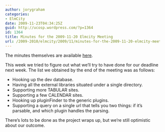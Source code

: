 ```yaml
---
author: jorygraham
categories:
- ElmCity
date: 2009-11-23T04:34:25Z
guid: http://ucosp.wordpress.com/?p=1364
id: 1364
title: Minutes for the 2009-11-20 Elmcity Meeting
url: /2009-2010/elmcity/2009/11/minutes-for-the-2009-11-20-elmcity-meeting/
---
```


The minutes themselves are available [here](http://jorygraham.com/elmcity/2009-11-20.180424-0500EST.html).

This week we tried to figure out what we&#8217;ll try to have done for our deadline next week. The list we obtained by the end of the meeting was as follows:

  * Hooking up the dev database.
  * Having all the external libraries situated under a single directory.
  * Supporting more TABULAR sites.
  * Supporting a few CALENDAR sites.
  * Hooking up pluginFinder to the generic plugins.
  * Supporting a query on a single url that tells you two things: if it&#8217;s parsable, and which plugin handles the parsing.

There&#8217;s lots to be done as the project wraps up, but we&#8217;re still optimistic about our outcome.